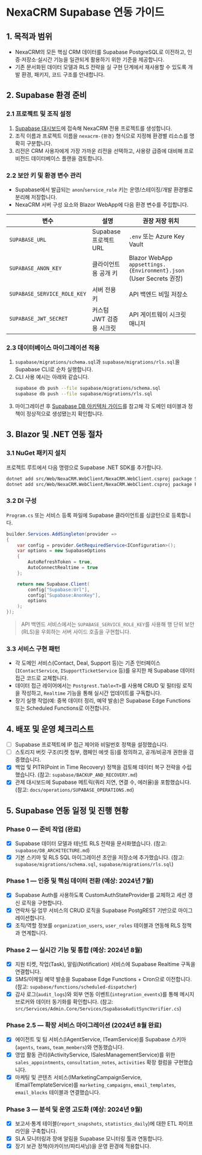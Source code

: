 # NexaCRM Supabase 연동 가이드

## 1. 목적과 범위
- NexaCRM의 모든 핵심 CRM 데이터를 Supabase PostgreSQL로 이전하고, 인증·저장소·실시간 기능을 일관되게 활용하기 위한 기준을 제공합니다.
- 기존 문서화된 데이터 모델과 RLS 전략을 실 구현 단계에서 재사용할 수 있도록 개발 환경, 패키지, 코드 구조를 안내합니다.

## 2. Supabase 환경 준비
### 2.1 프로젝트 및 조직 설정
1. [Supabase 대시보드](https://supabase.com/dashboard)에 접속해 NexaCRM 전용 프로젝트를 생성합니다.
2. 조직 이름과 프로젝트 이름을 `nexacrm-{환경}` 형식으로 지정해 환경별 리소스를 명확히 구분합니다.
3. 리전은 CRM 사용자에게 가장 가까운 리전을 선택하고, 사용량 급증에 대비해 프로 비전드 데이터베이스 플랜을 검토합니다.

### 2.2 보안 키 및 환경 변수 관리
- Supabase에서 발급되는 `anon`/`service_role` 키는 운영/스테이징/개발 환경별로 분리해 저장합니다.
- NexaCRM 서버 구성 요소와 Blazor WebApp에 다음 환경 변수를 주입합니다.

| 변수 | 설명 | 권장 저장 위치 |
| --- | --- | --- |
| `SUPABASE_URL` | Supabase 프로젝트 URL | `.env` 또는 Azure Key Vault |
| `SUPABASE_ANON_KEY` | 클라이언트용 공개 키 | Blazor WebApp `appsettings.{Environment}.json` (User Secrets 권장) |
| `SUPABASE_SERVICE_ROLE_KEY` | 서버 전용 키 | API 백엔드 비밀 저장소 |
| `SUPABASE_JWT_SECRET` | 커스텀 JWT 검증용 시크릿 | API 게이트웨이 시크릿 매니저 |

### 2.3 데이터베이스 마이그레이션 적용
1. `supabase/migrations/schema.sql`과 `supabase/migrations/rls.sql`을 Supabase CLI로 순차 실행합니다.
2. CLI 사용 예시는 아래와 같습니다.
   ```bash
   supabase db push --file supabase/migrations/schema.sql
   supabase db push --file supabase/migrations/rls.sql
   ```
3. 마이그레이션 후 [Supabase DB 아키텍처 가이드](DB_ARCHITECTURE.md)를 참고해 각 도메인 테이블과 정책이 정상적으로 생성됐는지 확인합니다.

## 3. Blazor 및 .NET 연동 절차
### 3.1 NuGet 패키지 설치
프로젝트 루트에서 다음 명령으로 Supabase .NET SDK를 추가합니다.
```bash
dotnet add src/Web/NexaCRM.WebClient/NexaCRM.WebClient.csproj package Supabase
dotnet add src/Web/NexaCRM.WebClient/NexaCRM.WebClient.csproj package Postgrest
```

### 3.2 DI 구성
`Program.cs` 또는 서비스 등록 파일에 Supabase 클라이언트를 싱글턴으로 등록합니다.
```csharp
builder.Services.AddSingleton(provider =>
{
    var config = provider.GetRequiredService<IConfiguration>();
    var options = new SupabaseOptions
    {
        AutoRefreshToken = true,
        AutoConnectRealtime = true
    };

    return new Supabase.Client(
        config["Supabase:Url"],
        config["Supabase:AnonKey"],
        options
    );
});
```
> API 백엔드 서비스에서는 `SUPABASE_SERVICE_ROLE_KEY`를 사용해 행 단위 보안(RLS)을 우회하는 서버 사이드 호출을 구현합니다.

### 3.3 서비스 구현 패턴
- 각 도메인 서비스(Contact, Deal, Support 등)는 기존 인터페이스(`IContactService`, `ISupportTicketService` 등)를 유지한 채 Supabase 데이터 접근 코드로 교체합니다.
- 데이터 접근 레이어에서는 `Postgrest.Table<T>`를 사용해 CRUD 및 필터링 로직을 작성하고, `Realtime` 기능을 통해 실시간 업데이트를 구독합니다.
- 장기 실행 작업(예: 중복 데이터 정리, 예약 발송)은 Supabase Edge Functions 또는 Scheduled Functions로 이전합니다.

## 4. 배포 및 운영 체크리스트
- [ ] Supabase 프로젝트에 IP 접근 제어와 비밀번호 정책을 설정했습니다.
- [ ] 스토리지 버킷 구조(티켓 첨부, 캠페인 에셋 등)를 정의하고, 공개/비공개 권한을 검증했습니다.
- [x] 백업 및 PITR(Point in Time Recovery) 정책을 검토해 데이터 복구 전략을 수립했습니다. (참고: `supabase/BACKUP_AND_RECOVERY.md`)
- [x] 관제 대시보드에 Supabase 메트릭(쿼리 지연, 연결 수, 에러율)을 포함했습니다. (참고: `docs/operations/SUPABASE_OPERATIONS.md`)

## 5. Supabase 연동 일정 및 진행 현황
### Phase 0 — 준비 작업 (완료)
- [x] Supabase 데이터 모델과 테넌트 RLS 전략을 문서화했습니다. (참고: `supabase/DB_ARCHITECTURE.md`)
- [x] 기본 스키마 및 RLS SQL 마이그레이션 초안을 저장소에 추가했습니다. (참고: `supabase/migrations/schema.sql`, `supabase/migrations/rls.sql`)

### Phase 1 — 인증 및 핵심 데이터 전환 (예상: 2024년 7월)
- [x] Supabase Auth를 사용하도록 CustomAuthStateProvider를 교체하고 세션 갱신 로직을 구현합니다.
- [x] 연락처·딜·업무 서비스의 CRUD 로직을 Supabase PostgREST 기반으로 마이그레이션합니다.
- [x] 조직/역할 정보를 `organization_users`, `user_roles` 테이블과 연동해 RLS 정책과 연계합니다.

### Phase 2 — 실시간 기능 및 통합 (예상: 2024년 8월)
- [x] 지원 티켓, 작업(Task), 알림(Notification) 서비스에 Supabase Realtime 구독을 연결합니다.
- [x] SMS/이메일 예약 발송을 Supabase Edge Functions + Cron으로 이전합니다. (참고: `supabase/functions/scheduled-dispatcher`)
- [x] 감사 로그(`audit_logs`)와 외부 연동 이벤트(`integration_events`)를 통해 메시지 브로커와 데이터 동기화를 확인합니다. (참고: `src/Services/Admin.Core/Services/SupabaseAuditSyncVerifier.cs`)

### Phase 2.5 — 확장 서비스 마이그레이션 (2024년 8월 완료)
- [x] 에이전트 및 팀 서비스(IAgentService, ITeamService)를 Supabase 스키마(`agents`, `teams`, `team_members`)와 연동했습니다.
- [x] 영업 활동 관리(IActivityService, ISalesManagementService)를 위한 `sales_appointments`, `consultation_notes`, `activities` 확장 컬럼을 구현했습니다.
- [x] 마케팅 및 콘텐츠 서비스(IMarketingCampaignService, IEmailTemplateService)를 `marketing_campaigns`, `email_templates`, `email_blocks` 테이블과 연결했습니다.

### Phase 3 — 분석 및 운영 고도화 (예상: 2024년 9월)
- [x] 보고서·통계 테이블(`report_snapshots`, `statistics_daily`)에 대한 ETL 파이프라인을 구축합니다.
- [x] SLA 모니터링과 장애 알림을 Supabase 모니터링 툴과 연동합니다.
- [x] 장기 보관 정책(아카이브/파티셔닝)을 운영 환경에 적용합니다.
